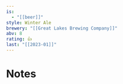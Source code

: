 ```yaml
---
is:
  - "[[beer]]"
style: Winter Ale
brewery: "[[Great Lakes Brewing Company]]"
abv: 8
rating: 👍
last: "[[2023-01]]"
---
```

# Notes

